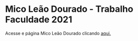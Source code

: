# Mico Leão Dourado - Trabalho Faculdade 2021

Acesse e página Mico Leão Dourado clicando [aqui.](https://gabrielaz318.github.io/mico_leao_dourado_rwd_2021)

